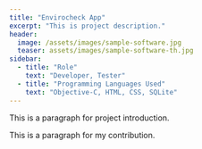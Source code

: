 ```yaml
---
title: "Envirocheck App"
excerpt: "This is project description."
header:
  image: /assets/images/sample-software.jpg
  teaser: assets/images/sample-software-th.jpg
sidebar:
  - title: "Role"
    text: "Developer, Tester"
  - title: "Programming Languages Used"
    text: "Objective-C, HTML, CSS, SQLite"
---
```


This is a paragraph for project introduction.

This is a paragraph for my contribution.
